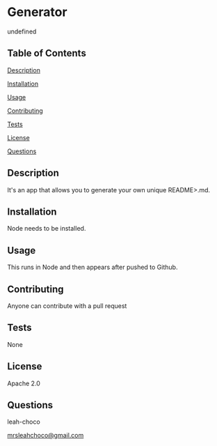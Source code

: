 
  # **Generator**

  undefined

  ## Table of Contents

  [Description](#Description)

  [Installation](#Installation)

  [Usage](#Usage)

  [Contributing](#Contributing)

  [Tests](#Tests)

  [License](#License)

  [Questions](#Questions)


  ## Description
  It's an app that allows you to generate your own unique README>.md.

  ## Installation
  Node needs to be installed.

  ## Usage
  This runs in Node and then appears after pushed to Github.

  ## Contributing
  Anyone can contribute with a pull request

  ## Tests
  None

  ## License
  Apache 2.0

  ## Questions
  leah-choco
  
  mrsleahchoco@gmail.com

